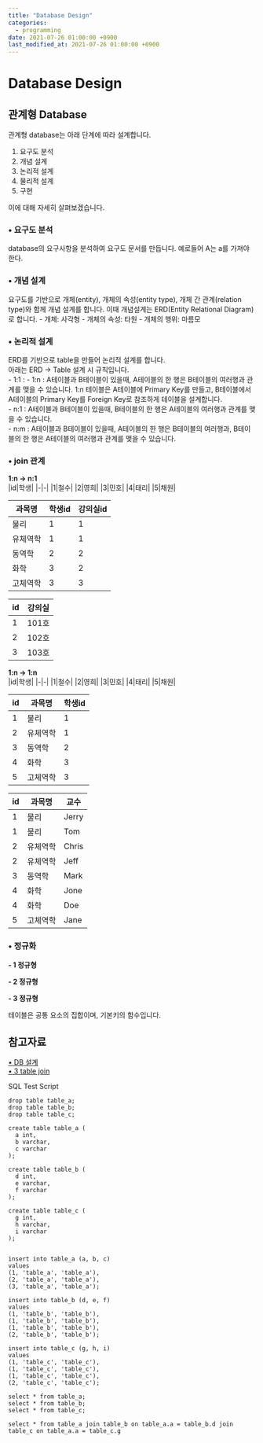 ```yaml
---
title: "Database Design"
categories: 
  - programming
date: 2021-07-26 01:00:00 +0900
last_modified_at: 2021-07-26 01:00:00 +0900
---
```


# Database Design
## 관계형 Database
관계형 database는 아래 단계에 따라 설계합니다.
1) 요구도 분석
2) 개념 설계
3) 논리적 설계
4) 물리적 설계
5) 구현

이에 대해 자세히 살펴보겠습니다.
### • 요구도 분석
database의 요구사항을 분석하여 요구도 문서를 만듭니다. 예로들어 A는 a를 가져야 한다.

### • 개념 설계
요구도를 기반으로 개체(entity), 개체의 속성(entity type), 개체 간 관계(relation type)와 함께 개념 설계를 합니다. 이때 개념설계는 ERD(Entity Relational Diagram)로 합니다.
\- 개체: 사각형
\- 개체의 속성: 타원
\- 개체의 행위: 마름모

### • 논리적 설계
ERD를 기반으로 table을 만들어 논리적 설계를 합니다.  
아래는 ERD → Table 설계 시 규칙입니다.  
\- 1:1 : 
\- 1:n : A테이블과 B테이블이 있을때, A테이블의 한 행은 B테이블의 여러행과 관계를 맺을 수 있습니다. 1:n 테이블은 A테이블에 Primary Key를 만들고, B테이블에서 A테이블의 Primary Key를 Foreign Key로 참조하게 테이블을 설계합니다.  
\- n:1 : A테이블과 B테이블이 있을때, B테이블의 한 행은 A테이블의 여러행과 관계를 맺을 수 있습니다.  
\- n:m : A테이블과 B테이블이 있을때, A테이블의 한 행은 B테이블의 여러행과, B테이블의 한 행은 A테이블의 여러행과 관계를 맺을 수 있습니다.

### • join 관계
**1:n -> n:1**  
|id|학생|
|-|-|
|1|철수|
|2|영희|
|3|민호|
|4|태리|
|5|채원|

|과목명|학생id|강의실id|
|-|-|-|
|물리|1|1|
|유체역학|1|1|
|동역학|2|2|
|화학|3|2|
|고체역학|3|3|

|id|강의실|
|-|-|
|1|101호|
|2|102호|
|3|103호|

**1:n -> 1:n**  
|id|학생|
|-|-|
|1|철수|
|2|영희|
|3|민호|
|4|태리|
|5|채원|

|id|과목명|학생id|
|-|-|-|
|1|물리|1|
|2|유체역학|1|
|3|동역학|2|
|4|화학|3|
|5|고체역학|3|

|id|과목명|교수|
|-|-|-|
|1|물리|Jerry|
|1|물리|Tom|
|2|유체역학|Chris|
|2|유체역학|Jeff|
|3|동역학|Mark|
|4|화학|Jone|
|4|화학|Doe|
|5|고체역학|Jane|

### • 정규화
**- 1 정규형**

**- 2 정규형**

**- 3 정규형**

테이블은 공통 요소의 집합이며, 기본키의 함수입니다.


## 참고자료
[• DB 설계](https://ms3864.tistory.com/250)  
[• 3 table join](https://learnsql.com/blog/how-to-join-3-tables-or-more-in-sql/)

SQL Test Script
```
drop table table_a;
drop table table_b;
drop table table_c;

create table table_a (
  a int,
  b varchar,
  c varchar
);

create table table_b (
  d int,
  e varchar,
  f varchar
);

create table table_c (
  g int,
  h varchar,
  i varchar
);


insert into table_a (a, b, c)
values 
(1, 'table_a', 'table_a'),
(2, 'table_a', 'table_a'),
(3, 'table_a', 'table_a');

insert into table_b (d, e, f)
values
(1, 'table_b', 'table_b'),
(1, 'table_b', 'table_b'),
(1, 'table_b', 'table_b'),
(2, 'table_b', 'table_b');

insert into table_c (g, h, i)
values
(1, 'table_c', 'table_c'),
(1, 'table_c', 'table_c'),
(1, 'table_c', 'table_c'),
(2, 'table_c', 'table_c');

select * from table_a;
select * from table_b;
select * from table_c;

select * from table_a join table_b on table_a.a = table_b.d join table_c on table_a.a = table_c.g
```
